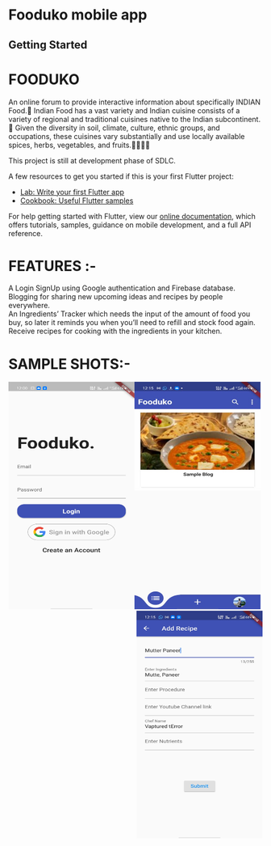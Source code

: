 # Fooduko mobile app

## Getting Started
# FOODUKO
An online forum to provide interactive information about specifically INDIAN Food.🥦
Indian Food has a vast variety and Indian cuisine consists of a variety of regional and traditional cuisines native to the Indian subcontinent.🍤
Given the diversity in soil, climate, culture, ethnic groups, and occupations, these cuisines 
vary substantially and use locally available spices, herbs, vegetables, and fruits.🍄🧄🍆🌽

This project is still at development phase of SDLC.

A few resources to get you started if this is your first Flutter project:

- [Lab: Write your first Flutter app](https://flutter.dev/docs/get-started/codelab)
- [Cookbook: Useful Flutter samples](https://flutter.dev/docs/cookbook)

For help getting started with Flutter, view our
[online documentation](https://flutter.dev/docs), which offers tutorials,
samples, guidance on mobile development, and a full API reference.

# FEATURES :-
A Login SignUp using Google authentication and Firebase database.<BR>
Blogging for sharing new upcoming ideas and recipes by people everywhere.<BR>
An Ingredients’ Tracker which needs the input of the amount of food you buy, so later it reminds you when you’ll need to refill and stock food again.<BR>
Receive recipes for cooking with the ingredients in your kitchen.<BR>

# SAMPLE SHOTS:-
<div>
  <img src="https://github.com/abby3010/DSCWOW_Fooduko/blob/master/SAMPLES/LOGIN.jpeg" align="left" width=250 height=450></img>
  <img src="https://github.com/abby3010/DSCWOW_Fooduko/blob/master/SAMPLES/HOMEPAGEIMG.jpeg" align="centre" width=250 height=450></img>
  <img src="https://github.com/abby3010/DSCWOW_Fooduko/blob/master/SAMPLES/ADD.jpeg" align="right" width=250 height=450></img>
</div>
  
